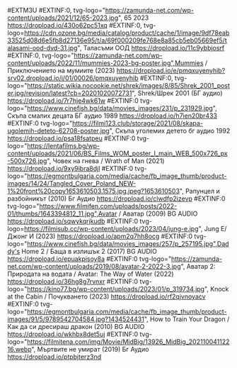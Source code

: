 #EXTM3U
#EXTINF:0, tvg-logo="https://zamunda-net.com/wp-content/uploads/2021/12/65-2023.jpg", 65 2023
https://dropload.io/430o62pc51xq
#EXTINF:0, tvg-logo=https://cdn.ozone.bg/media/catalog/product/cache/1/image/9df78eab33525d08d6e5fb8d27136e95/t/a/69f000209fe768e8a85cb5eb05669ef5/talasami-ood-dvd-31.jpg", Таласъми ООД
https://dropload.io/11c9ybbjosrf
#EXTINF:0, tvg-logo="https://zamunda-net.com/wp-content/uploads/2022/11/mummies-2023-bg-poster.jpg",Mummies / Приключението на мумиите (2023) 
https://dropload.io/e/pmqxuyenyhib?srv02.dropload.io/i/01/00026/pmqxuyenyhib
#EXTINF:0, tvg-logo="https://static.wikia.nocookie.net/shrek/images/8/85/Shrek_2001_poster.jpg/revision/latest?cb=20201020072731", Shrek/Шрек 2001 (БГ аудио)
https://dropload.io/7r7hje4wk61w
#EXTINF:0 tvg-logo="https://www.cinefish.bg/data/movies_images/231/p_231929.jpg", Скъпа смалих децата БГ аудио 1989
https://dropload.io/h7ien20br433
#EXTINF:0 tvg-logo="https://filmi123.club/storage/2021/08/skapa-ugolemih-deteto-62708-poster.jpg", Скъпа уголемих детето бг аудио 1992
https://dropload.io/psa18fsatpeu
#EXTINF:0 tvg-logo="https://lentafilms.bg/wp-content/uploads/2021/06/BS_Films_WOM_poster_I_main_WEB_500x726_px-500x726.jpg", Човек на гнева / Wrath of Man (2021)
https://dropload.io/9xy9ibra8djl
#EXTINF:0 tvg-logo="https://egmontbulgaria.com/media/cache/fb_image_thumb/product-images/14/24/Tangled_Cover_Poland_NEW-1%20front%20copy1653610503.1575.jpg.jpeg?1653610503", Рапунцел и разбойникът (2010) Бг Аудио
https://dropload.io/clwdfp2izevp
#EXTINF:0 tvg-logo="https://www.filmifen.com/uploads/posts/2022-01/thumbs/1643394812_11.jpg",Avatar / Аватар (2009) BG AUDIO
https://dropload.io/sqwykqrjkudb
#EXTINF:0 tvg-logo=https://filmisub.cc/wp-content/uploads/2023/04/jung-e.jpg", Jung E/Джонг И (2023) 
https://dropload.io/apm2q7hh8ocg
#EXTINF:0 tvg-logo="https://www.cinefish.bg/data/movies_images/257/p_257195.jpg",Daddy's Home 2 / Баща в излишък 2 (2017) BG AUDIO
https://dropload.io/epuakpisoy8a
#EXTINF:0 tvg-logo="https://zamunda-net.com/wp-content/uploads/2019/08/avatar-2-2022-3.jpg", Аватар 2: Природата на водата / Avatar: The Way of Water (2022)
https://dropload.io/36hg8g7rvnxr
#EXTINF:0 tvg-logo="https://kino77.bg/wp-content/uploads/2023/01/p_319734.jpg", Knock at the Cabin / Почукването (2023)
https://dropload.io/rf2qjvnoyacv
#EXTINF:0 tvg-logo="https://egmontbulgaria.com/media/cache/fb_image_thumb/product-images/91/5/9789542704584.jpg?1434524431", How to Train Your Dragon / Как да си дресираш дракон (2010) BG AUDIO
https://dropload.io/wkhbx8det5uj
#EXTINF:0 tvg-logo="https://filmitena.com/img/Movie/MidBig/13926_MidBig_20211004112216.webp", Мъртвите не умират (2019) Бг Аудио
https://dropload.io/ptpbjterz3nd























